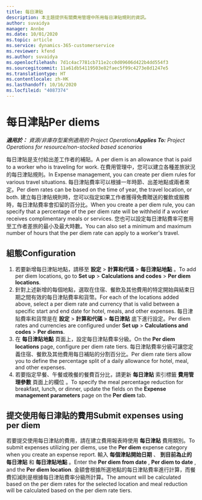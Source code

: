 ```yaml
---
title: 每日津貼
description: 本主題提供有關費用管理中所用每日津貼規則的資訊。
author: suvaidya
manager: Annbe
ms.date: 10/01/2020
ms.topic: article
ms.service: dynamics-365-customerservice
ms.reviewer: kfend
ms.author: suvaidya
ms.openlocfilehash: 7d1c4ac7781cb711e2cc0d09606d422b4dd554f3
ms.sourcegitcommit: 11a61db54119503e82faec5f99c4273e8d1247e5
ms.translationtype: HT
ms.contentlocale: zh-HK
ms.lasthandoff: 10/16/2020
ms.locfileid: "4087374"
---
```

# <a name="per-diems"></a><span data-ttu-id="247e4-103">每日津貼</span><span class="sxs-lookup"><span data-stu-id="247e4-103">Per diems</span></span>

<span data-ttu-id="247e4-104">_**適用於：** 資源/非庫存型案例適用的 Project Operations_</span><span class="sxs-lookup"><span data-stu-id="247e4-104">_**Applies To:** Project Operations for resource/non-stocked based scenarios_</span></span>


<span data-ttu-id="247e4-105">每日津貼是支付給出差工作者的補貼。</span><span class="sxs-lookup"><span data-stu-id="247e4-105">A per diem is an allowance that is paid to a worker who is traveling for work.</span></span> <span data-ttu-id="247e4-106">在費用管理中，您可以建立各種差旅狀況的每日津貼規則。</span><span class="sxs-lookup"><span data-stu-id="247e4-106">In Expense management, you can create per diem rules for  various travel situations.</span></span> <span data-ttu-id="247e4-107">每日津貼費率可以根據一年時節、出差地點或兩者來定。</span><span class="sxs-lookup"><span data-stu-id="247e4-107">Per diem rates can be based on the time of year, the travel location, or both.</span></span> <span data-ttu-id="247e4-108">建立每日津貼規則時，您可以指定如果工作者獲得免費贈送的餐飲或服務時，每日津貼費率會扣留的百分比。</span><span class="sxs-lookup"><span data-stu-id="247e4-108">When you create a per diem  rule, you can specify that a percentage of the per diem rate will be withheld if a worker receives complimentary meals or services.</span></span> <span data-ttu-id="247e4-109">您也可以設定每日津貼費率可套用至工作者差旅的最小及最大時數。</span><span class="sxs-lookup"><span data-stu-id="247e4-109">You can also set a minimum and maximum number of hours that the per diem rate can apply to a worker's travel.</span></span>

## <a name="configuration"></a><span data-ttu-id="247e4-110">組態</span><span class="sxs-lookup"><span data-stu-id="247e4-110">Configuration</span></span> 

1. <span data-ttu-id="247e4-111">若要新增每日津貼地點，請移至 **設定** > **計算和代碼** > **每日津貼地點** 。</span><span class="sxs-lookup"><span data-stu-id="247e4-111">To add per diem locations, go to **Set up** > **Calculations and codes** > **Per diem locations**.</span></span>
2. <span data-ttu-id="247e4-112">針對上述新增的每個地點，選取在住宿、餐飲及其他費用的特定開始與結束日期之間有效的每日津貼費率和貨幣。</span><span class="sxs-lookup"><span data-stu-id="247e4-112">For each of the locations added above, select a per diem rate and currency that is valid between a specific start and end date for hotel, meals, and other expenses.</span></span> <span data-ttu-id="247e4-113">每日津貼費率和貨幣是在 **設定** > **計算和代碼** > **每日津貼** 底下進行設定。</span><span class="sxs-lookup"><span data-stu-id="247e4-113">Per diem rates and currencies are configured under **Set up** > **Calculations and codes** > **Per diems**.</span></span>
3. <span data-ttu-id="247e4-114">在 **每日津貼地點** 頁面上，設定每日津貼費率分級。</span><span class="sxs-lookup"><span data-stu-id="247e4-114">On the **Per diem locations** page, configure per diem rate tiers.</span></span> <span data-ttu-id="247e4-115">每日津貼費率分級可讓您定義住宿、餐飲及其他費用每日補貼的分割百分比。</span><span class="sxs-lookup"><span data-stu-id="247e4-115">Per diem rate tiers allow you to define the percentage split of a daily allowance for hotel, meal, and other expenses.</span></span> 
4. <span data-ttu-id="247e4-116">若要指定早餐、午餐或晚餐的餐費百分比，請更新 **每日津貼** 索引標籤 **費用管理參數** 頁面上的欄位 。</span><span class="sxs-lookup"><span data-stu-id="247e4-116">To specify the meal percentage reduction for breakfast, lunch, or dinner, update the fields on the **Expense management parameters** page on the **Per diem** tab.</span></span> 
    
## <a name="submit-expenses-using-per-diem"></a><span data-ttu-id="247e4-117">提交使用每日津貼的費用</span><span class="sxs-lookup"><span data-stu-id="247e4-117">Submit expenses using per diem</span></span>
<span data-ttu-id="247e4-118">若要提交使用每日津貼的費用，請在建立費用報表時使用 **每日津貼** 費用類別。</span><span class="sxs-lookup"><span data-stu-id="247e4-118">To submit expenses utilizing per diems, use the **Per diem** expense category when you create an expense report.</span></span> <span data-ttu-id="247e4-119">輸入 **每個津貼開始日期** 、 **到目前為止的每日津貼** 和 **每日津貼地點** 。</span><span class="sxs-lookup"><span data-stu-id="247e4-119">Enter the **Per diem from date** , **Per diem to date** ,  and the **Per diem location**.</span></span> <span data-ttu-id="247e4-120">金額會根據所選地點的每日津貼費率進行計算，而餐費扣減則是根據每日津貼費率分級所計算。</span><span class="sxs-lookup"><span data-stu-id="247e4-120">The amount will be calculated based on the per diem rates for the selected location and meal reduction will be calculated based on the per diem rate tiers.</span></span>
